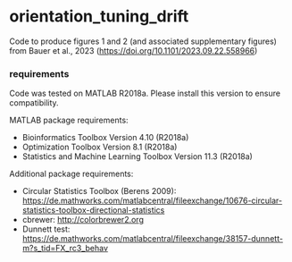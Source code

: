 # orientation_tuning_drift
Code to produce figures 1 and 2 (and associated supplementary figures) from Bauer et al., 2023 (https://doi.org/10.1101/2023.09.22.558966)

### requirements
Code was tested on MATLAB R2018a. Please install this version to ensure compatibility. 

MATLAB package requirements:
-  Bioinformatics Toolbox                   Version 4.10        (R2018a)
-  Optimization Toolbox                     Version 8.1         (R2018a)
-  Statistics and Machine Learning Toolbox  Version 11.3        (R2018a)

Additional package requirements:
-  Circular Statistics Toolbox (Berens 2009): https://de.mathworks.com/matlabcentral/fileexchange/10676-circular-statistics-toolbox-directional-statistics 
-  cbrewer: http://colorbrewer2.org
-  Dunnett test: https://de.mathworks.com/matlabcentral/fileexchange/38157-dunnett-m?s_tid=FX_rc3_behav
  
